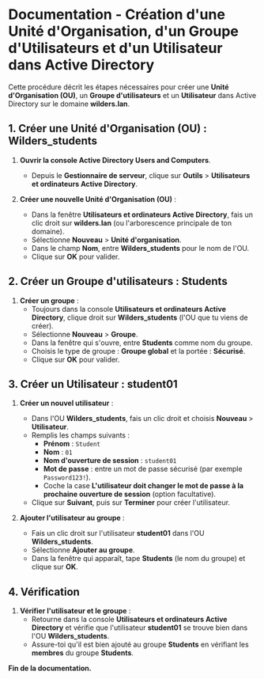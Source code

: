 
# Documentation - Création d'une Unité d'Organisation, d'un Groupe d'Utilisateurs et d'un Utilisateur dans Active Directory

Cette procédure décrit les étapes nécessaires pour créer une **Unité d'Organisation (OU)**, un **Groupe d'utilisateurs** et un **Utilisateur** dans Active Directory sur le domaine **wilders.lan**.

## 1. Créer une Unité d'Organisation (OU) : **Wilders_students**

1. **Ouvrir la console Active Directory Users and Computers**.
   - Depuis le **Gestionnaire de serveur**, clique sur **Outils** > **Utilisateurs et ordinateurs Active Directory**.

2. **Créer une nouvelle Unité d'Organisation (OU)** :
   - Dans la fenêtre **Utilisateurs et ordinateurs Active Directory**, fais un clic droit sur **wilders.lan** (ou l'arborescence principale de ton domaine).
   - Sélectionne **Nouveau** > **Unité d'organisation**.
   - Dans le champ **Nom**, entre **Wilders_students** pour le nom de l'OU.
   - Clique sur **OK** pour valider.

## 2. Créer un Groupe d'utilisateurs : **Students**

1. **Créer un groupe** :
   - Toujours dans la console **Utilisateurs et ordinateurs Active Directory**, clique droit sur **Wilders_students** (l'OU que tu viens de créer).
   - Sélectionne **Nouveau** > **Groupe**.
   - Dans la fenêtre qui s'ouvre, entre **Students** comme nom du groupe.
   - Choisis le type de groupe : **Groupe global** et la portée : **Sécurisé**.
   - Clique sur **OK** pour valider.

## 3. Créer un Utilisateur : **student01**

1. **Créer un nouvel utilisateur** :
   - Dans l'OU **Wilders_students**, fais un clic droit et choisis **Nouveau** > **Utilisateur**.
   - Remplis les champs suivants :
     - **Prénom** : `Student`
     - **Nom** : `01`
     - **Nom d'ouverture de session** : `student01`
     - **Mot de passe** : entre un mot de passe sécurisé (par exemple `Password123!`).
     - Coche la case **L'utilisateur doit changer le mot de passe à la prochaine ouverture de session** (option facultative).
   - Clique sur **Suivant**, puis sur **Terminer** pour créer l'utilisateur.

2. **Ajouter l'utilisateur au groupe** :
   - Fais un clic droit sur l'utilisateur **student01** dans l'OU **Wilders_students**.
   - Sélectionne **Ajouter au groupe**.
   - Dans la fenêtre qui apparaît, tape **Students** (le nom du groupe) et clique sur **OK**.

## 4. Vérification

1. **Vérifier l'utilisateur et le groupe** :
   - Retourne dans la console **Utilisateurs et ordinateurs Active Directory** et vérifie que l'utilisateur **student01** se trouve bien dans l'OU **Wilders_students**.
   - Assure-toi qu'il est bien ajouté au groupe **Students** en vérifiant les **membres** du groupe **Students**.


**Fin de la documentation.**
